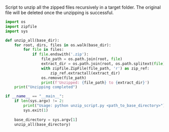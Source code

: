 Script to unzip all the zipped files recursively in a target folder. The original file will be deleted once the unzipping is successful.

```python
import os
import zipfile
import sys

def unzip_all(base_dir):
    for root, dirs, files in os.walk(base_dir):
        for file in files:
            if file.endswith('.zip'):
                file_path = os.path.join(root, file)
                extract_dir = os.path.join(root, os.path.splitext(file)[0])
                with zipfile.ZipFile(file_path, 'r') as zip_ref:
                    zip_ref.extractall(extract_dir)
                os.remove(file_path)
                print(f'Unzipped: {file_path} to {extract_dir}')
    print("Unzipping completed")

if __name__ == "__main__":
    if len(sys.argv) != 2:
        print("Usage: python unzip_script.py <path_to_base_directory>")
        sys.exit(1)
    
    base_directory = sys.argv[1]
    unzip_all(base_directory)
```